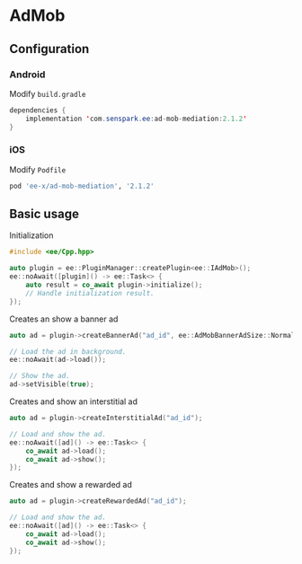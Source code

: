 # AdMob
## Configuration
### Android
Modify `build.gradle`
```java
dependencies {
    implementation 'com.senspark.ee:ad-mob-mediation:2.1.2'
}
```

### iOS
Modify `Podfile`
```ruby
pod 'ee-x/ad-mob-mediation', '2.1.2'
```

## Basic usage
Initialization
```cpp
#include <ee/Cpp.hpp>

auto plugin = ee::PluginManager::createPlugin<ee::IAdMob>();
ee::noAwait([plugin]() -> ee::Task<> {
    auto result = co_await plugin->initialize();
    // Handle initialization result.
});
```

Creates an show a banner ad
```cpp
auto ad = plugin->createBannerAd("ad_id", ee::AdMobBannerAdSize::Normal);

// Load the ad in background.
ee::noAwait(ad->load());

// Show the ad.
ad->setVisible(true);
```

Creates and show an interstitial ad
```cpp
auto ad = plugin->createInterstitialAd("ad_id");

// Load and show the ad.
ee::noAwait([ad]() -> ee::Task<> {
    co_await ad->load();
    co_await ad->show();
});
```

Creates and show a rewarded ad
```cpp
auto ad = plugin->createRewardedAd("ad_id");

// Load and show the ad.
ee::noAwait([ad]() -> ee::Task<> {
    co_await ad->load();
    co_await ad->show();
});
```